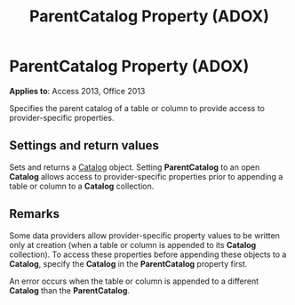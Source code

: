 ﻿---
title: ParentCatalog Property (ADOX)
TOCTitle: ParentCatalog Property (ADOX)
ms:assetid: 7eef4ef5-1fa4-73ea-a710-fc8767c9ea21
ms:mtpsurl: https://msdn.microsoft.com/library/JJ249535(v=office.15)
ms:contentKeyID: 48545891
ms.date: 09/18/2015
mtps_version: v=office.15
---

# ParentCatalog Property (ADOX)


**Applies to**: Access 2013, Office 2013

Specifies the parent catalog of a table or column to provide access to provider-specific properties.

## Settings and return values

Sets and returns a [Catalog](catalog-object-adox.md) object. Setting **ParentCatalog** to an open **Catalog** allows access to provider-specific properties prior to appending a table or column to a **Catalog** collection.

## Remarks

Some data providers allow provider-specific property values to be written only at creation (when a table or column is appended to its **Catalog** collection). To access these properties before appending these objects to a **Catalog**, specify the **Catalog** in the **ParentCatalog** property first.

An error occurs when the table or column is appended to a different **Catalog** than the **ParentCatalog**.

